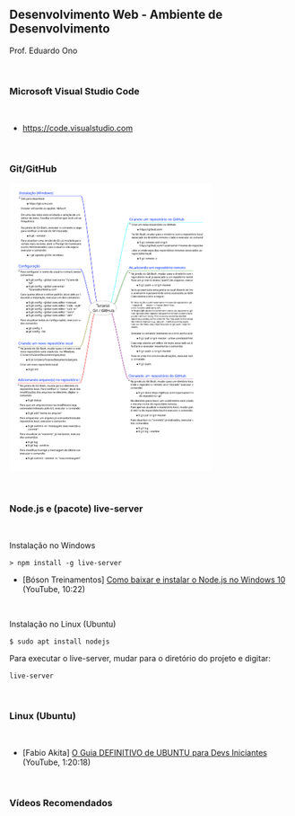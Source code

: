 ## Desenvolvimento Web - Ambiente de Desenvolvimento

Prof. Eduardo Ono

<br>

### Microsoft Visual Studio Code
<br>

* https://code.visualstudio.com

<br>

### Git/GitHub

[<img src="../../mapas-mentais/git-github.svg" width="360px">](../../mapas-mentais/git-github.svg)

<br>

### Node.js e (pacote) live-server
<br>

Instalação no Windows

    > npm install -g live-server

* [Bóson Treinamentos] [Como baixar e instalar o Node.js no Windows 10](https://youtu.be/Wras1X6rBrc) (YouTube, 10:22)

<br>

Instalação no Linux (Ubuntu)

    $ sudo apt install nodejs

Para executar o live-server, mudar para o diretório do projeto e digitar:

    live-server

<br>

### Linux (Ubuntu)
<br>

* [Fabio Akita] [O Guia DEFINITIVO de UBUNTU para Devs Iniciantes](https://youtu.be/epiyExCyb2s) (YouTube, 1:20:18)

<br>

### Vídeos Recomendados
<br> 
